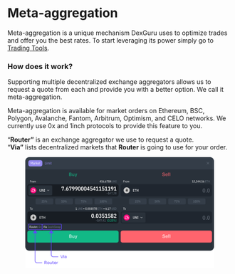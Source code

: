 # Meta-aggregation

Meta-aggregation is a unique mechanism DexGuru uses to optimize trades and offer you the best rates. To start leveraging its power simply go to [Trading Tools](./).

### How does it work?

Supporting multiple decentralized exchange aggregators allows us to request a quote from each and provide you with a better option. We call it meta-aggregation.

Meta-aggregation is available for market orders on Ethereum, BSC, Polygon, Avalanche, Fantom, Arbitrum, Optimism, and CELO networks. We currently use 0x and 1inch protocols to provide this feature to you.



“**Router”** is an exchange aggregator we use to request a quote.\
“**Via”** lists decentralized markets that **Router** is going to use for your order.

<figure><img src="../../../.gitbook/assets/001.png" alt=""><figcaption></figcaption></figure>
